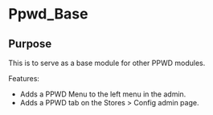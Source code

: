 # Ppwd_Base #

## Purpose ##

This is to serve as a base module for other PPWD modules.

Features:
- Adds a PPWD Menu to the left menu in the admin.
- Adds a PPWD tab on the Stores > Config admin page.
